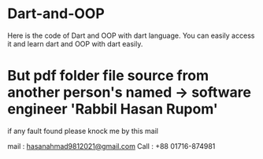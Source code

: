 # Dart-and-OOP

Here is the code of Dart and OOP with dart language. You can easily access it and learn dart and OOP with dart easily.

# But pdf folder file source from another person's named -> software engineer 'Rabbil Hasan Rupom' 

if any fault found please knock me by this mail

mail : hasanahmad9812021@gmail.com
Call : +88 01716-874981
